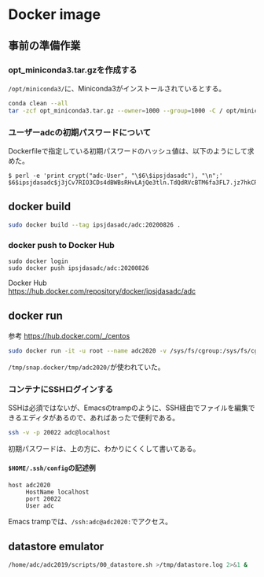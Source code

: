 Docker image
=================


事前の準備作業
--------------

### opt_miniconda3.tar.gzを作成する

`/opt/miniconda3/`に、Miniconda3がインストールされているとする。

``` bash
conda clean --all
tar -zcf opt_miniconda3.tar.gz --owner=1000 --group=1000 -C / opt/miniconda3
```

### ユーザーadcの初期パスワードについて

Dockerfileで指定している初期パスワードのハッシュ値は、以下のようにして求めた。

```
$ perl -e 'print crypt("adc-User", "\$6\$ipsjdasadc"), "\n";'
$6$ipsjdasadc$j3jCv7RIO3CDs4dBWBsRHvLAjQe3tln.TdQdRVcBTM6fa3FL7.jz7hkCRxtoQxq4eX64twQRwqdvtqHBaQDmR/
```

docker build
------------

``` bash
sudo docker build --tag ipsjdasadc/adc:20200826 .
```

### docker push to Docker Hub

```
sudo docker login
sudo docker push ipsjdasadc/adc:20200826
```

Docker Hub  
https://hub.docker.com/repository/docker/ipsjdasadc/adc


docker run
----------

参考 https://hub.docker.com/_/centos

``` bash
sudo docker run -it -u root --name adc2020 -v /sys/fs/cgroup:/sys/fs/cgroup:ro -v /tmp/adc2020:/run -p 20022:22 ipsjdasadc/adc:20200826
```
`/tmp/snap.docker/tmp/adc2020/`が使われていた。

### コンテナにSSHログインする

SSHは必須ではないが、Emacsのtrampのように、SSH経由でファイルを編集できるエディタがあるので、あればあったで便利である。

``` bash
ssh -v -p 20022 adc@localhost
```

初期パスワードは、上の方に、わかりにくくして書いてある。

#### `$HOME/.ssh/config`の記述例

```
host adc2020
     HostName localhost
     port 20022
     User adc
```

Emacs trampでは、`/ssh:adc@adc2020:`でアクセス。

datastore emulator
------------------

``` bash
/home/adc/adc2019/scripts/00_datastore.sh >/tmp/datastore.log 2>&1 &
```
